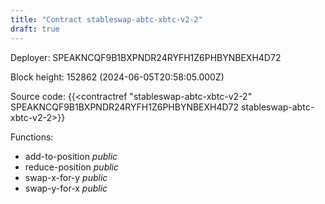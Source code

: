 ```yaml
---
title: "Contract stableswap-abtc-xbtc-v2-2"
draft: true
---
```

Deployer: SPEAKNCQF9B1BXPNDR24RYFH1Z6PHBYNBEXH4D72


 



Block height: 152862 (2024-06-05T20:58:05.000Z)

Source code: {{<contractref "stableswap-abtc-xbtc-v2-2" SPEAKNCQF9B1BXPNDR24RYFH1Z6PHBYNBEXH4D72 stableswap-abtc-xbtc-v2-2>}}

Functions:

* add-to-position _public_
* reduce-position _public_
* swap-x-for-y _public_
* swap-y-for-x _public_
